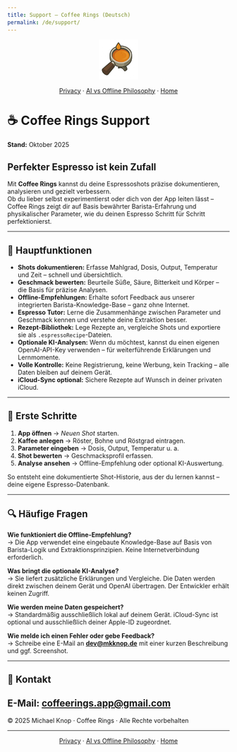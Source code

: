 ```yaml
---
title: Support – Coffee Rings (Deutsch)
permalink: /de/support/
---
```


<p align="center">
  <img src="/assets/coffeerings.png" alt="Coffee Rings" width="90"><br>
<p align="center">
  <a href="/de/privacy/">Privacy</a> · <a href="/de/ai-vs-offline/">AI vs Offline Philosophy</a> · <a href="/">Home</a>
</p>
</p>

# ☕ Coffee Rings Support
**Stand:** Oktober 2025  

## Perfekter Espresso ist kein Zufall

Mit **Coffee Rings** kannst du deine Espressoshots präzise dokumentieren, analysieren und gezielt verbessern.  
Ob du lieber selbst experimentierst oder dich von der App leiten lässt – Coffee Rings zeigt dir auf Basis bewährter Barista-Erfahrung und physikalischer Parameter, wie du deinen Espresso Schritt für Schritt perfektionierst.

---

## 🚀 Hauptfunktionen
- **Shots dokumentieren:** Erfasse Mahlgrad, Dosis, Output, Temperatur und Zeit – schnell und übersichtlich.  
- **Geschmack bewerten:** Beurteile Süße, Säure, Bitterkeit und Körper – die Basis für präzise Analysen.  
- **Offline-Empfehlungen:** Erhalte sofort Feedback aus unserer integrierten Barista-Knowledge-Base – ganz ohne Internet.  
- **Espresso Tutor:** Lerne die Zusammenhänge zwischen Parameter und Geschmack kennen und verstehe deine Extraktion besser.  
- **Rezept-Bibliothek:** Lege Rezepte an, vergleiche Shots und exportiere sie als `.espressoRecipe`-Dateien.  
- **Optionale KI-Analysen:** Wenn du möchtest, kannst du einen eigenen OpenAI-API-Key verwenden – für weiterführende Erklärungen und Lernmomente.  
- **Volle Kontrolle:** Keine Registrierung, keine Werbung, kein Tracking – alle Daten bleiben auf deinem Gerät.  
- **iCloud-Sync optional:** Sichere Rezepte auf Wunsch in deiner privaten iCloud.  

---

## 📘 Erste Schritte
1. **App öffnen** → *Neuen Shot* starten.  
2. **Kaffee anlegen** → Röster, Bohne und Röstgrad eintragen.  
3. **Parameter eingeben** → Dosis, Output, Temperatur u. a.  
4. **Shot bewerten** → Geschmacksprofil erfassen.  
5. **Analyse ansehen** → Offline-Empfehlung oder optional KI-Auswertung.  

So entsteht eine dokumentierte Shot-Historie, aus der du lernen kannst – deine eigene Espresso-Datenbank.

---

## 🔍 Häufige Fragen

**Wie funktioniert die Offline-Empfehlung?**  
→ Die App verwendet eine eingebaute Knowledge-Base auf Basis von Barista-Logik und Extraktionsprinzipien. Keine Internetverbindung erforderlich.

**Was bringt die optionale KI-Analyse?**  
→ Sie liefert zusätzliche Erklärungen und Vergleiche. Die Daten werden direkt zwischen deinem Gerät und OpenAI übertragen. Der Entwickler erhält keinen Zugriff.

**Wie werden meine Daten gespeichert?**  
→ Standardmäßig ausschließlich lokal auf deinem Gerät. iCloud-Sync ist optional und ausschließlich deiner Apple-ID zugeordnet.

**Wie melde ich einen Fehler oder gebe Feedback?**  
→ Schreibe eine E-Mail an **dev@mkknop.de** mit einer kurzen Beschreibung und ggf. Screenshot.  

---

## 📩 Kontakt
E-Mail: **coffeerings.app@gmail.com**  
---

© 2025 Michael Knop · Coffee Rings · Alle Rechte vorbehalten

---

<p align="center">
  <a href="/de/privacy/">Privacy</a> · <a href="/de/ai-vs-offline/">AI vs Offline Philosophy</a> · <a href="/">Home</a>
</p>
